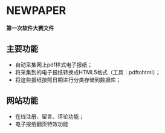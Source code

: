 # NEWPAPER
**第一次软件大赛文件**
## 主要功能
- 自动采集网上pdf样式电子报纸；
- 将采集到的电子报纸转换成HTML5格式（工具：pdftohtml）；
- 将这些报纸按照日期进行分类存储到数据库；

## 网站功能
- 在线注册、留言、评论功能；
- 电子报纸翻页特效功能
